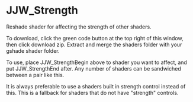# JJW_Strength
Reshade shader for affecting the strength of other shaders.

To download, click the green code button at the top right of this window, then click download zip. Extract and merge the shaders folder with your gshade shader folder.

To use, place JJW_StrengthBegin above to shader you want to affect, and put JJW_StrengthEnd after. Any number of shaders can be sandwiched between a pair like this.

It is always preferable to use a shaders built in strength control instead of this. This is a fallback for shaders that do not have "strength" controls.
